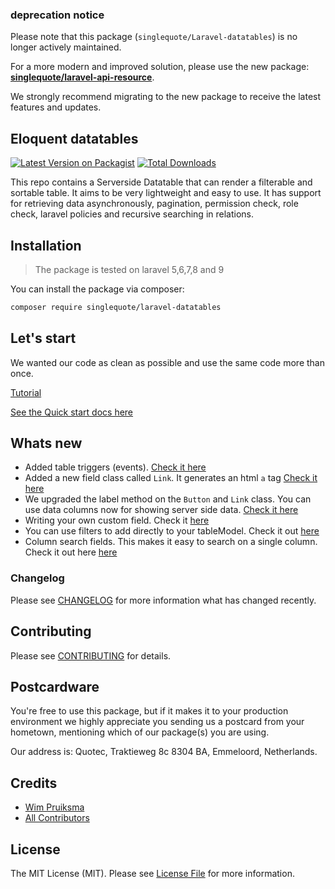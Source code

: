 ### deprecation notice

Please note that this package (`singlequote/Laravel-datatables`) is no longer actively maintained.

For a more modern and improved solution, please use the new package: **[singlequote/laravel-api-resource](https://github.com/singlequote/laravel-api-resource)**.

We strongly recommend migrating to the new package to receive the latest features and updates.


## Eloquent datatables

[![Latest Version on Packagist](https://img.shields.io/packagist/v/singlequote/laravel-datatables.svg?style=flat-square)](https://packagist.org/packages/singlequote/laravel-datatables)
[![Total Downloads](https://img.shields.io/packagist/dt/singlequote/laravel-datatables.svg?style=flat-square)](https://packagist.org/packages/singlequote/laravel-datatables)

This repo contains a Serverside Datatable that can render a filterable and sortable table. It aims to be very lightweight and easy to use. It has support for retrieving data asynchronously, pagination, permission check, role check, laravel policies and recursive searching in relations.

## Installation

> The package is tested on laravel 5,6,7,8 and 9

You can install the package via composer:
```bash
composer require singlequote/laravel-datatables
```

## Let's start
We wanted our code as clean as possible and use the same code more than once.

[Tutorial](https://singlequote.github.io/Laravel-datatables/tutorial)

[See the Quick start docs here](https://singlequote.github.io/Laravel-datatables/)


## Whats new
* Added table triggers (events). [Check it here](https://singlequote.github.io/Laravel-datatables/table-models#table-triggers)
* Added a new field class called `Link`. It generates an html `a` tag [Check it here](https://singlequote.github.io/Laravel-datatables/fields/link)
* We upgraded the label method on the `Button` and `Link` class. You can use data columns now for showing server side data. [Check it here](https://singlequote.github.io/Laravel-datatables/fields/link#add-label)
* Writing your own custom field. Check it [here](https://singlequote.github.io/Laravel-datatables/custom-fields)
* You can use filters to add directly to your tableModel. Check it out [here](https://singlequote.github.io/Laravel-datatables/filters)
* Column search fields. This makes it easy to search on a single column. Check it out here [here](https://singlequote.github.io/Laravel-datatables/table-models)

### Changelog

Please see [CHANGELOG](CHANGELOG.md) for more information what has changed recently.

## Contributing

Please see [CONTRIBUTING](CONTRIBUTING.md) for details.

## Postcardware

You're free to use this package, but if it makes it to your production environment we highly appreciate you sending us a postcard from your hometown, mentioning which of our package(s) you are using.

Our address is: Quotec, Traktieweg 8c 8304 BA, Emmeloord, Netherlands.

## Credits

- [Wim Pruiksma](https://github.com/wimurk)
- [All Contributors](../../contributors)

## License

The MIT License (MIT). Please see [License File](LICENSE.md) for more information.
